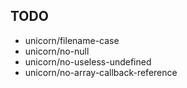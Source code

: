 ## TODO

- unicorn/filename-case
- unicorn/no-null
- unicorn/no-useless-undefined
- unicorn/no-array-callback-reference
